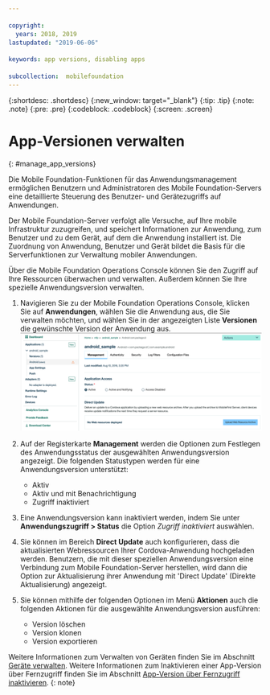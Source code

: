 ```yaml
---

copyright:
  years: 2018, 2019
lastupdated: "2019-06-06"

keywords: app versions, disabling apps

subcollection:  mobilefoundation
---
```


{:shortdesc: .shortdesc}
{:new_window: target="_blank"}
{:tip: .tip}
{:note: .note}
{:pre: .pre}
{:codeblock: .codeblock}
{:screen: .screen}

# App-Versionen verwalten
{: #manage_app_versions}

Die Mobile Foundation-Funktionen für das Anwendungsmanagement ermöglichen Benutzern und Administratoren des Mobile Foundation-Servers eine detaillierte Steuerung des Benutzer- und Gerätezugriffs auf Anwendungen.

Der Mobile Foundation-Server verfolgt alle Versuche, auf Ihre mobile Infrastruktur zuzugreifen, und speichert Informationen zur Anwendung, zum Benutzer und zu dem Gerät, auf dem die Anwendung installiert ist. Die Zuordnung von Anwendung, Benutzer und Gerät bildet die Basis für die Serverfunktionen zur Verwaltung mobiler Anwendungen.

Über die Mobile Foundation Operations Console können Sie den Zugriff auf Ihre Ressourcen überwachen und verwalten. Außerdem können Sie Ihre spezielle Anwendungsversion verwalten.

1.  Navigieren Sie zu der Mobile Foundation Operations Console, klicken Sie auf **Anwendungen**, wählen Sie die Anwendung aus, die Sie verwalten möchten, und wählen Sie in der angezeigten Liste **Versionen** die gewünschte Version der Anwendung aus.
    ![Anwendungsversion verwalten](images/app_version_management.png)

2. Auf der Registerkarte **Management** werden die Optionen zum Festlegen des Anwendungsstatus der ausgewählten Anwendungsversion angezeigt. Die folgenden Statustypen werden für eine Anwendungsversion unterstützt:
   * Aktiv
   * Aktiv und mit Benachrichtigung
   * Zugriff inaktiviert
3. Eine Anwendungsversion kann inaktiviert werden, indem Sie unter **Anwendungszugriff > Status** die Option *Zugriff inaktiviert* auswählen.
4. Sie können im Bereich **Direct Update** auch konfigurieren, dass die aktualisierten Webressourcen Ihrer Cordova-Anwendung hochgeladen werden. Benutzern, die mit dieser speziellen Anwendungsversion eine Verbindung zum Mobile Foundation-Server herstellen, wird dann die Option zur Aktualisierung ihrer Anwendung mit 'Direct Update' (Direkte Aktualisierung) angezeigt.
5. Sie können mithilfe der folgenden Optionen im Menü **Aktionen** auch die folgenden Aktionen für die ausgewählte Anwendungsversion ausführen:
   *  Version löschen
   *  Version klonen
   *  Version exportieren


Weitere Informationen zum Verwalten von Geräten finden Sie im Abschnitt [Geräte verwalten](/docs/services/mobilefoundation?topic=mobilefoundation-manage_devices#manage_devices).
Weitere Informationen zum Inaktivieren einer App-Version über Fernzugriff finden Sie im Abschnitt [App-Version über Fernzugriff inaktivieren](/docs/services/mobilefoundation?topic=mobilefoundation-remotely_disable_an_app_version#remotely_disable_an_app_version).
{: note}
